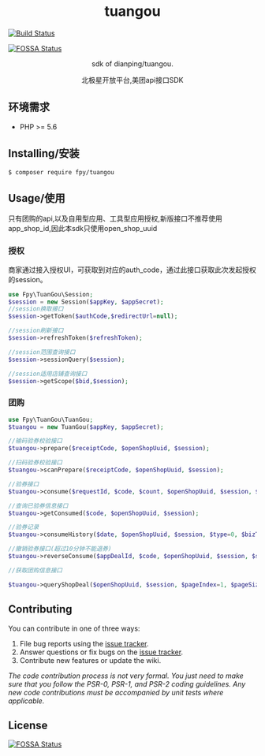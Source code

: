 <h1 align="center"> tuangou </h1>

[![Build Status](https://travis-ci.org/fpy5627/dianping-tuangou.svg?branch=master)](https://travis-ci.org/fpy5627/dianping-tuangou)

[![FOSSA Status](https://app.fossa.io/api/projects/git%2Bgithub.com%2Ffpy5627%2Fdianping-tuangou.svg?type=shield)](https://app.fossa.io/projects/git%2Bgithub.com%2Ffpy5627%2Fdianping-tuangou?ref=badge_shield)

<p align="center"> sdk of dianping/tuangou.</p>
<p align="center"> 北极星开放平台,美团api接口SDK</p>

## 环境需求
- PHP >= 5.6

## Installing/安装

```shell
$ composer require fpy/tuangou
```

## Usage/使用

只有团购的api,以及自用型应用、工具型应用授权,新版接口不推荐使用app_shop_id,因此本sdk只使用open_shop_uuid

### 授权
商家通过接入授权UI，可获取到对应的auth_code，通过此接口获取此次发起授权的session。
```php
use Fpy\TuanGou\Session;
$session = new Session($appKey, $appSecret);
//session换取接口
$session->getToken($authCode,$redirectUrl=null);

//session刷新接口
$session->refreshToken($refreshToken);

//session范围查询接口
$session->sessionQuery($session);

//session适用店铺查询接口
$session->getScope($bid,$session);
```

### 团购
```php
use Fpy\TuanGou\TuanGou;
$tuangou = new TuanGou($appKey, $appSecret);

//输码验券校验接口
$tuangou->prepare($receiptCode, $openShopUuid, $session);

//扫码验券校验接口
$tuangou->scanPrepare($receiptCode, $openShopUuid, $session);

//验券接口
$tuangou->consume($requestId, $code, $count, $openShopUuid, $session, $shopAccount, $shopAccountName);

//查询已验券信息接口
$tuangou->getConsumed($code, $openShopUuid, $session);

//验券记录
$tuangou->consumeHistory($date, $openShopUuid, $session, $type=0, $bizType=null, $pageIndex=1, $pageSize=10);

//撤销验券接口(超过10分钟不能退券)
$tuangou->reverseConsume($appDealId, $code, $openShopUuid, $session, $shopAccount, $shopAccountName)

//获取团购信息接口

$tuangou->queryShopDeal($openShopUuid, $session, $pageIndex=1, $pageSize=10);
```


## Contributing

You can contribute in one of three ways:

1. File bug reports using the [issue tracker](https://github.com/fpy/tuangou/issues).
2. Answer questions or fix bugs on the [issue tracker](https://github.com/fpy/tuangou/issues).
3. Contribute new features or update the wiki.

_The code contribution process is not very formal. You just need to make sure that you follow the PSR-0, PSR-1, and PSR-2 coding guidelines. Any new code contributions must be accompanied by unit tests where applicable._

## License

[![FOSSA Status](https://app.fossa.io/api/projects/git%2Bgithub.com%2Ffpy5627%2Fdianping-tuangou.svg?type=large)](https://app.fossa.io/projects/git%2Bgithub.com%2Ffpy5627%2Fdianping-tuangou?ref=badge_large)